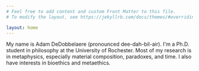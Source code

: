 ```yaml
---
# Feel free to add content and custom Front Matter to this file.
# To modify the layout, see https://jekyllrb.com/docs/themes/#overriding-theme-defaults

layout: home
---
```


My name is Adam DeDobbelaere (pronounced dee-dah-bil-air). I'm a Ph.D. student in philosophy at the University of Rochester. Most of my research is in metaphysics, especially material composition, paradoxes, and time. I also have interests in bioethics and metaethics.